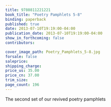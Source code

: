 ```yaml
---
title: 9780811221221
book_title: "Poetry Pamphlets 5-8"
binding: paperback
published: true
date: 2013-07-10T19:19:00-04:00
publication_date: 2013-07-10T19:19:00-04:00
show_in_forthcoming: false
contributors:

cover_image_path: Poetry_Pamphlets_5-8.jpg
forsale: false
saleprice:
shipping_charge:
price_us: 35.00
price_cn: 37.00
trim_size:
page_count: 196
---
```

The second set of our revived poetry pamphlets

